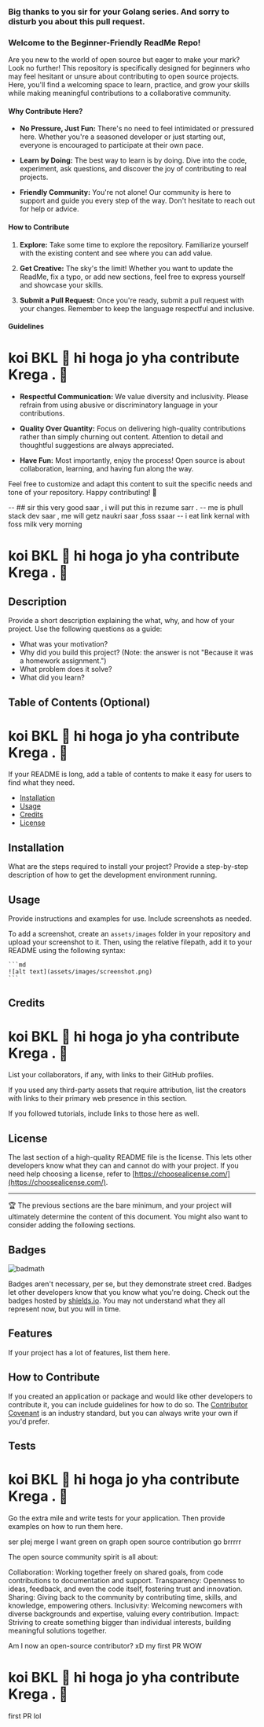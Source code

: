 




### Big thanks to you sir for your Golang series. And sorry to disturb you about this pull request.



### Welcome to the Beginner-Friendly ReadMe Repo!

Are you new to the world of open source but eager to make your mark? Look no further! This repository is specifically designed for beginners who may feel hesitant or unsure about contributing to open source projects. Here, you'll find a welcoming space to learn, practice, and grow your skills while making meaningful contributions to a collaborative community.

#### Why Contribute Here?

- **No Pressure, Just Fun:** There's no need to feel intimidated or pressured here. Whether you're a seasoned developer or just starting out, everyone is encouraged to participate at their own pace.
  
- **Learn by Doing:** The best way to learn is by doing. Dive into the code, experiment, ask questions, and discover the joy of contributing to real projects.
  
- **Friendly Community:** You're not alone! Our community is here to support and guide you every step of the way. Don't hesitate to reach out for help or advice.
  
#### How to Contribute

1. **Explore:** Take some time to explore the repository. Familiarize yourself with the existing content and see where you can add value.
  
2. **Get Creative:** The sky's the limit! Whether you want to update the ReadMe, fix a typo, or add new sections, feel free to express yourself and showcase your skills.
  
3. **Submit a Pull Request:** Once you're ready, submit a pull request with your changes. Remember to keep the language respectful and inclusive.

#### Guidelines

# koi BKL 🤡 hi hoga jo yha contribute Krega . 🤑


- **Respectful Communication:** We value diversity and inclusivity. Please refrain from using abusive or discriminatory language in your contributions.
  
- **Quality Over Quantity:** Focus on delivering high-quality contributions rather than simply churning out content. Attention to detail and thoughtful suggestions are always appreciated.
  
- **Have Fun:** Most importantly, enjoy the process! Open source is about collaboration, learning, and having fun along the way.


Feel free to customize and adapt this content to suit the specific needs and tone of your repository. Happy contributing! 🚀


-- ## sir this very good saar , i will put this in rezume sarr . 
-- me is phull stack dev saar , me will getz naukri saar ,foss ssaar 
-- i eat link kernal with foss milk very morning 


# <Your-Project-Title> 

# koi BKL 🤡 hi hoga jo yha contribute Krega . 🤑


## Description

Provide a short description explaining the what, why, and how of your project. Use the following questions as a guide:

- What was your motivation?
- Why did you build this project? (Note: the answer is not "Because it was a homework assignment.")
- What problem does it solve?
- What did you learn?

## Table of Contents (Optional)

# koi BKL 🤡 hi hoga jo yha contribute Krega . 🤑


If your README is long, add a table of contents to make it easy for users to find what they need.

- [Installation](#installation)
- [Usage](#usage)
- [Credits](#credits)
- [License](#license)

## Installation

What are the steps required to install your project? Provide a step-by-step description of how to get the development environment running.

## Usage

Provide instructions and examples for use. Include screenshots as needed.

To add a screenshot, create an `assets/images` folder in your repository and upload your screenshot to it. Then, using the relative filepath, add it to your README using the following syntax:

    ```md
    ![alt text](assets/images/screenshot.png)
    ```

## Credits

# koi BKL 🤡 hi hoga jo yha contribute Krega . 🤑


List your collaborators, if any, with links to their GitHub profiles.

If you used any third-party assets that require attribution, list the creators with links to their primary web presence in this section.

If you followed tutorials, include links to those here as well.

## License

The last section of a high-quality README file is the license. This lets other developers know what they can and cannot do with your project. If you need help choosing a license, refer to [https://choosealicense.com/](https://choosealicense.com/).

---

🏆 The previous sections are the bare minimum, and your project will ultimately determine the content of this document. You might also want to consider adding the following sections.

## Badges

![badmath](https://img.shields.io/github/languages/top/lernantino/badmath)

Badges aren't necessary, per se, but they demonstrate street cred. Badges let other developers know that you know what you're doing. Check out the badges hosted by [shields.io](https://shields.io/). You may not understand what they all represent now, but you will in time.

## Features

If your project has a lot of features, list them here.

## How to Contribute

If you created an application or package and would like other developers to contribute it, you can include guidelines for how to do so. The [Contributor Covenant](https://www.contributor-covenant.org/) is an industry standard, but you can always write your own if you'd prefer.

## Tests

# koi BKL 🤡 hi hoga jo yha contribute Krega . 🤑


Go the extra mile and write tests for your application. Then provide examples on how to run them here.

ser plej merge I want green on graph open source contribution go brrrrr


The open source community spirit is all about:

Collaboration: Working together freely on shared goals, from code contributions to documentation and support.
Transparency: Openness to ideas, feedback, and even the code itself, fostering trust and innovation.
Sharing: Giving back to the community by contributing time, skills, and knowledge, empowering others.
Inclusivity: Welcoming newcomers with diverse backgrounds and expertise, valuing every contribution.
Impact: Striving to create something bigger than individual interests, building meaningful solutions together.

Am I now an open-source contributor? xD
my first PR 
WOW 



# koi BKL 🤡 hi hoga jo yha contribute Krega . 🤑


first PR
lol



